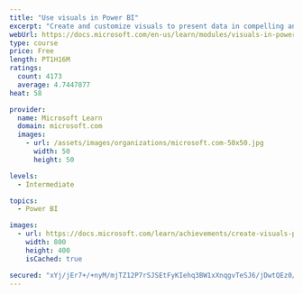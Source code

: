 ```yaml
---
title: "Use visuals in Power BI"
excerpt: "Create and customize visuals to present data in compelling and insightful ways."
webUrl: https://docs.microsoft.com/en-us/learn/modules/visuals-in-power-bi/
type: course
price: Free
length: PT1H16M
ratings:
  count: 4173
  average: 4.7447877
heat: 58

provider:
  name: Microsoft Learn
  domain: microsoft.com
  images:
    - url: /assets/images/organizations/microsoft.com-50x50.jpg
      width: 50
      height: 50

levels:
  - Intermediate

topics:
  - Power BI

images:
  - url: https://docs.microsoft.com/learn/achievements/create-visuals-power-bi-desktop-social.png
    width: 800
    height: 400
    isCached: true

secured: "xYj/jEr7+/+nyM/mjTZ12P7rSJSEtFyKIehq3BW1xXnqgvTeSJ6/jDwtQEz0/DybJpwwufsmyW0IsPJLtkxkogcm53VeyLLqu5DSNFfBK1KBSpQmwmafTvWaKJzKeddjvJEtmOSiHZdiuVP4tZHJzkBnu/C9xsXoUd/FHDIdfLgwe6ZnQDbv9mYcAYvklu+iU4W0vOaLD8pKZH+6+BUAqsTzFvZ72XY1hgwBeMNRx4WBPXsBfn0eILAtlZ65EsdjTZ1gbB/DNSWIWP8oIFXVTzzSl7kTNmRA35xu1/HXT6Ke5nSK62U1xuFnM3K2u10GvtvSZmdgWEL8899F6AaxYqd9yl4+nbQHsSwXb149SB0tSzIFhzK2r+4YFjB54DXEoQ9zmwnnEPmyMw3RRiYMUg9ERH1tjRPDXT6u3SD4gEc=;IEwxCos133/hXjl9wIHeag=="
---
```


